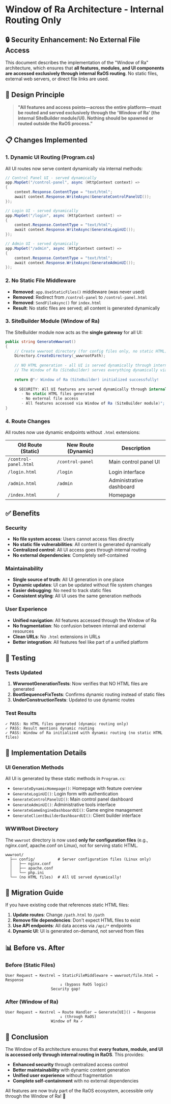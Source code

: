 # Window of Ra Architecture - Internal Routing Only

## 🔒 Security Enhancement: No External File Access

This document describes the implementation of the "Window of Ra" architecture, which ensures that **all features, modules, and UI components are accessed exclusively through internal RaOS routing**. No static files, external web servers, or direct file links are used.

## 🎯 Design Principle

> **"All features and access points—across the entire platform—must be routed and served exclusively through the 'Window of Ra' (the internal SiteBuilder module/UI). Nothing should be spawned or routed outside the RaOS process."**

## 📋 Changes Implemented

### 1. Dynamic UI Routing (Program.cs)

All UI routes now serve content dynamically via internal methods:

```csharp
// Control Panel UI - served dynamically
app.MapGet("/control-panel", async (HttpContext context) =>
{
    context.Response.ContentType = "text/html";
    await context.Response.WriteAsync(GenerateControlPanelUI());
});

// Login UI - served dynamically
app.MapGet("/login", async (HttpContext context) =>
{
    context.Response.ContentType = "text/html";
    await context.Response.WriteAsync(GenerateLoginUI());
});

// Admin UI - served dynamically
app.MapGet("/admin", async (HttpContext context) =>
{
    context.Response.ContentType = "text/html";
    await context.Response.WriteAsync(GenerateAdminUI());
});
```

### 2. No Static File Middleware

- **Removed**: `app.UseStaticFiles()` middleware (was never used)
- **Removed**: Redirect from `/control-panel` to `/control-panel.html`
- **Removed**: `SendFileAsync()` for `index.html`
- **Result**: No static files are served; all content is generated dynamically

### 3. SiteBuilder Module (Window of Ra)

The SiteBuilder module now acts as the **single gateway** for all UI:

```csharp
public string GenerateWwwroot()
{
    // Create wwwroot directory (for config files only, no static HTML)
    Directory.CreateDirectory(_wwwrootPath);
    
    // NO HTML generation - all UI is served dynamically through internal routing
    // The Window of Ra (SiteBuilder) serves everything dynamically via RaOS
    
    return @"✅ Window of Ra (SiteBuilder) initialized successfully!
    
    🔒 SECURITY: All UI features are served dynamically through internal RaOS routing
       - No static HTML files generated
       - No external file access
       - All features accessed via Window of Ra (SiteBuilder module)";
}
```

### 4. Route Changes

All routes now use dynamic endpoints without `.html` extensions:

| Old Route (Static)      | New Route (Dynamic) | Description              |
|------------------------|---------------------|--------------------------|
| `/control-panel.html`  | `/control-panel`    | Main control panel UI    |
| `/login.html`          | `/login`            | Login interface          |
| `/admin.html`          | `/admin`            | Administrative dashboard |
| `/index.html`          | `/`                 | Homepage                 |

## ✅ Benefits

### Security
- **No file system access**: Users cannot access files directly
- **No static file vulnerabilities**: All content is generated dynamically
- **Centralized control**: All UI access goes through internal routing
- **No external dependencies**: Completely self-contained

### Maintainability
- **Single source of truth**: All UI generation in one place
- **Dynamic updates**: UI can be updated without file system changes
- **Easier debugging**: No need to track static files
- **Consistent styling**: All UI uses the same generation methods

### User Experience
- **Unified navigation**: All features accessed through the Window of Ra
- **No fragmentation**: No confusion between internal and external resources
- **Clean URLs**: No `.html` extensions in URLs
- **Better integration**: All features feel like part of a unified platform

## 🧪 Testing

### Tests Updated

1. **WwwrootGenerationTests**: Now verifies that NO HTML files are generated
2. **BootSequenceFixTests**: Confirms dynamic routing instead of static files
3. **UnderConstructionTests**: Updated to use dynamic routes

### Test Results

```
✓ PASS: No HTML files generated (dynamic routing only)
✓ PASS: Result mentions dynamic routing
✓ PASS: Window of Ra initialized with dynamic routing (no static HTML files)
```

## 📝 Implementation Details

### UI Generation Methods

All UI is generated by these static methods in `Program.cs`:

- `GenerateDynamicHomepage()`: Homepage with feature overview
- `GenerateLoginUI()`: Login form with authentication
- `GenerateControlPanelUI()`: Main control panel dashboard
- `GenerateAdminUI()`: Administrative tools interface
- `GenerateGameEngineDashboardUI()`: Game engine management
- `GenerateClientBuilderDashboardUI()`: Client builder interface

### WWWRoot Directory

The `wwwroot` directory is now used **only for configuration files** (e.g., nginx.conf, apache.conf on Linux), not for serving static HTML.

```
wwwroot/
  ├── config/          # Server configuration files (Linux only)
  │   ├── nginx.conf
  │   ├── apache.conf
  │   └── php.ini
  └── (no HTML files)  # All UI served dynamically!
```

## 🔄 Migration Guide

If you have existing code that references static HTML files:

1. **Update routes**: Change `/path.html` to `/path`
2. **Remove file dependencies**: Don't expect HTML files to exist
3. **Use API endpoints**: All data access via `/api/*` endpoints
4. **Dynamic UI**: UI is generated on-demand, not served from files

## 📊 Before vs. After

### Before (Static Files)
```
User Request → Kestrel → StaticFileMiddleware → wwwroot/file.html → Response
                        ↓ (bypass RaOS logic)
                    Security gap!
```

### After (Window of Ra)
```
User Request → Kestrel → Route Handler → Generate[UI]() → Response
                        ↓ (through RaOS)
                    Window of Ra ✓
```

## 🎉 Conclusion

The Window of Ra architecture ensures that **every feature, module, and UI is accessed only through internal routing in RaOS**. This provides:

- **Enhanced security** through centralized access control
- **Better maintainability** with dynamic content generation
- **Unified user experience** without fragmentation
- **Complete self-containment** with no external dependencies

All features are now truly part of the RaOS ecosystem, accessible only through the Window of Ra! 🌟
